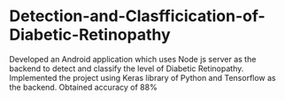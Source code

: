 # Detection-and-Clasfficication-of-Diabetic-Retinopathy
Developed an Android application which uses Node js server as the backend to detect and classify the level of Diabetic Retinopathy. Implemented the project using Keras library of Python and Tensorflow as the backend. Obtained accuracy of 88%
